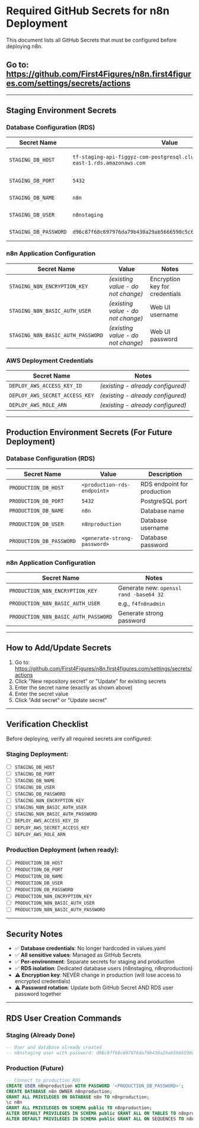 # Required GitHub Secrets for n8n Deployment

This document lists all GitHub Secrets that must be configured before deploying n8n.

## Go to: https://github.com/First4Figures/n8n.first4figures.com/settings/secrets/actions

---

## Staging Environment Secrets

### Database Configuration (RDS)

| Secret Name | Value | Description |
|-------------|-------|-------------|
| `STAGING_DB_HOST` | `tf-staging-api-figgyz-com-postgresql.cluster-c7nppfw6qj2v.us-east-1.rds.amazonaws.com` | RDS endpoint for staging |
| `STAGING_DB_PORT` | `5432` | PostgreSQL port |
| `STAGING_DB_NAME` | `n8n` | Database name |
| `STAGING_DB_USER` | `n8nstaging` | Database username |
| `STAGING_DB_PASSWORD` | `d96c87f68c697976da79b430a29ab5666590c5c617b33e68b76eba50587a9b7f` | Database password |

### n8n Application Configuration

| Secret Name | Value | Notes |
|-------------|-------|-------|
| `STAGING_N8N_ENCRYPTION_KEY` | *(existing value - do not change)* | Encryption key for credentials |
| `STAGING_N8N_BASIC_AUTH_USER` | *(existing value - do not change)* | Web UI username |
| `STAGING_N8N_BASIC_AUTH_PASSWORD` | *(existing value - do not change)* | Web UI password |

### AWS Deployment Credentials

| Secret Name | Notes |
|-------------|-------|
| `DEPLOY_AWS_ACCESS_KEY_ID` | *(existing - already configured)* |
| `DEPLOY_AWS_SECRET_ACCESS_KEY` | *(existing - already configured)* |
| `DEPLOY_AWS_ROLE_ARN` | *(existing - already configured)* |

---

## Production Environment Secrets (For Future Deployment)

### Database Configuration (RDS)

| Secret Name | Value | Description |
|-------------|-------|-------------|
| `PRODUCTION_DB_HOST` | `<production-rds-endpoint>` | RDS endpoint for production |
| `PRODUCTION_DB_PORT` | `5432` | PostgreSQL port |
| `PRODUCTION_DB_NAME` | `n8n` | Database name |
| `PRODUCTION_DB_USER` | `n8nproduction` | Database username |
| `PRODUCTION_DB_PASSWORD` | `<generate-strong-password>` | Database password |

### n8n Application Configuration

| Secret Name | Notes |
|-------------|-------|
| `PRODUCTION_N8N_ENCRYPTION_KEY` | Generate new: `openssl rand -base64 32` |
| `PRODUCTION_N8N_BASIC_AUTH_USER` | e.g., `f4fn8nadmin` |
| `PRODUCTION_N8N_BASIC_AUTH_PASSWORD` | Generate strong password |

---

## How to Add/Update Secrets

1. Go to: https://github.com/First4Figures/n8n.first4figures.com/settings/secrets/actions
2. Click "New repository secret" or "Update" for existing secrets
3. Enter the secret name (exactly as shown above)
4. Enter the secret value
5. Click "Add secret" or "Update secret"

---

## Verification Checklist

Before deploying, verify all required secrets are configured:

### Staging Deployment:
- [ ] `STAGING_DB_HOST`
- [ ] `STAGING_DB_PORT`
- [ ] `STAGING_DB_NAME`
- [ ] `STAGING_DB_USER`
- [ ] `STAGING_DB_PASSWORD`
- [ ] `STAGING_N8N_ENCRYPTION_KEY`
- [ ] `STAGING_N8N_BASIC_AUTH_USER`
- [ ] `STAGING_N8N_BASIC_AUTH_PASSWORD`
- [ ] `DEPLOY_AWS_ACCESS_KEY_ID`
- [ ] `DEPLOY_AWS_SECRET_ACCESS_KEY`
- [ ] `DEPLOY_AWS_ROLE_ARN`

### Production Deployment (when ready):
- [ ] `PRODUCTION_DB_HOST`
- [ ] `PRODUCTION_DB_PORT`
- [ ] `PRODUCTION_DB_NAME`
- [ ] `PRODUCTION_DB_USER`
- [ ] `PRODUCTION_DB_PASSWORD`
- [ ] `PRODUCTION_N8N_ENCRYPTION_KEY`
- [ ] `PRODUCTION_N8N_BASIC_AUTH_USER`
- [ ] `PRODUCTION_N8N_BASIC_AUTH_PASSWORD`

---

## Security Notes

- ✅ **Database credentials**: No longer hardcoded in values.yaml
- ✅ **All sensitive values**: Managed as GitHub Secrets
- ✅ **Per-environment**: Separate secrets for staging and production
- ✅ **RDS isolation**: Dedicated database users (n8nstaging, n8nproduction)
- ⚠️ **Encryption key**: NEVER change in production (will lose access to encrypted credentials)
- ⚠️ **Password rotation**: Update both GitHub Secret AND RDS user password together

---

## RDS User Creation Commands

### Staging (Already Done)
```sql
-- User and database already created
-- n8nstaging user with password: d96c87f68c697976da79b430a29ab5666590c5c617b33e68b76eba50587a9b7f
```

### Production (Future)
```sql
-- Connect to production RDS
CREATE USER n8nproduction WITH PASSWORD '<PRODUCTION_DB_PASSWORD>';
CREATE DATABASE n8n OWNER n8nproduction;
GRANT ALL PRIVILEGES ON DATABASE n8n TO n8nproduction;
\c n8n
GRANT ALL PRIVILEGES ON SCHEMA public TO n8nproduction;
ALTER DEFAULT PRIVILEGES IN SCHEMA public GRANT ALL ON TABLES TO n8nproduction;
ALTER DEFAULT PRIVILEGES IN SCHEMA public GRANT ALL ON SEQUENCES TO n8nproduction;
```
